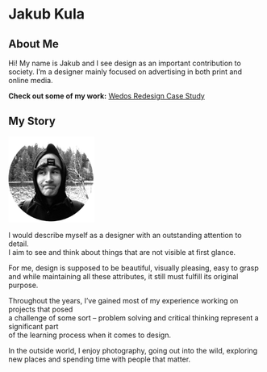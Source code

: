 # Jakub Kula

## About Me

Hi! My name is Jakub and I see design as an important contribution to society. I’m a designer mainly focused on advertising in both print and online media.

**Check out some of my work:**
[Wedos Redesign Case Study](case-study.md)

## My Story
<img src="img/00_kula_headshot.png" alt="Closeup portrait of a person looking away from the camera while making a silly sad face." width="170px"/>

I would describe myself as a designer with an outstanding attention to detail. <br> I aim to see and think about things that are not visible at first glance.

For me, design is supposed to be beautiful, visually pleasing, easy to grasp <br> and while maintaining all these attributes, it still must fulfill its original purpose.

Throughout the years, I’ve gained most of my experience working on projects that posed <br> a challenge of some sort – problem solving and critical thinking represent a significant part <br> of the learning process when it comes to design.

In the outside world, I enjoy photography, going out into the wild, exploring new places and spending time with people that matter.

